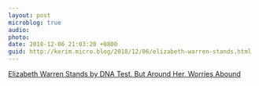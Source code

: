 ```yaml
---
layout: post
microblog: true
audio: 
photo: 
date: 2018-12-06 21:03:20 +0800
guid: http://kerim.micro.blog/2018/12/06/elizabeth-warren-stands.html
---
```

[Elizabeth Warren Stands by DNA Test. But Around Her, Worries Abound](https://www.nytimes.com/2018/12/06/us/politics/elizabeth-warren-dna-test-2020.html?fbclid=IwAR0bz8AiN0pdNeqpKGPe0yAqdd8XrD96CkYCMF4YvWoE91X2T2UhgXqWFbY)

